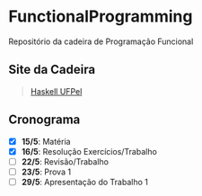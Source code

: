 # FunctionalProgramming
Repositório da cadeira de Programação Funcional

## Site da Cadeira
  > [Haskell UFPel](https://sites.google.com/site/haskellufpel/)

## Cronograma
  - [x] __15/5__: Matéria
  - [x] __16/5__: Resolução Exercícios/Trabalho
  - [ ] __22/5__: Revisão/Trabalho
  - [ ] __23/5__: Prova 1
  - [ ] __29/5__: Apresentação do Trabalho 1
